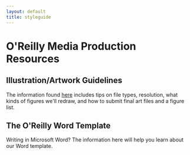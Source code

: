 ```yaml
---
layout: default
title: styleguide
---
```

# O'Reilly Media Production Resources

## Illustration/Artwork Guidelines

The information found [here](http://oreillymedia.github.io/illustrations/) includes tips on file types, resolution, what kinds of figures we'll redraw, and how to submit final art files and a figure list.

## The O'Reilly Word Template

Writing in Microsoft Word? The information here will help you learn about our Word template.
